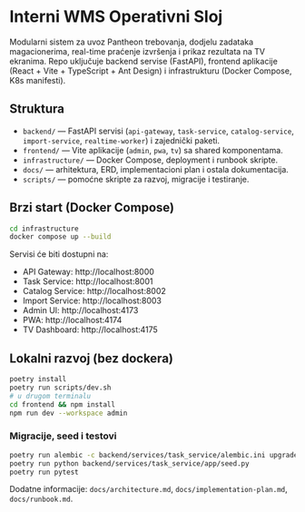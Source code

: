 # Interni WMS Operativni Sloj

Modularni sistem za uvoz Pantheon trebovanja, dodjelu zadataka magacionerima, real-time praćenje izvršenja i prikaz rezultata na TV ekranima. Repo uključuje backend servise (FastAPI), frontend aplikacije (React + Vite + TypeScript + Ant Design) i infrastrukturu (Docker Compose, K8s manifesti).

## Struktura

- `backend/` — FastAPI servisi (`api-gateway`, `task-service`, `catalog-service`, `import-service`, `realtime-worker`) i zajednički paketi.
- `frontend/` — Vite aplikacije (`admin`, `pwa`, `tv`) sa shared komponentama.
- `infrastructure/` — Docker Compose, deployment i runbook skripte.
- `docs/` — arhitektura, ERD, implementacioni plan i ostala dokumentacija.
- `scripts/` — pomoćne skripte za razvoj, migracije i testiranje.

## Brzi start (Docker Compose)

```bash
cd infrastructure
docker compose up --build
```

Servisi će biti dostupni na:
- API Gateway: http://localhost:8000
- Task Service: http://localhost:8001
- Catalog Service: http://localhost:8002
- Import Service: http://localhost:8003
- Admin UI: http://localhost:4173
- PWA: http://localhost:4174
- TV Dashboard: http://localhost:4175

## Lokalni razvoj (bez dockera)

```bash
poetry install
poetry run scripts/dev.sh
# u drugom terminalu
cd frontend && npm install
npm run dev --workspace admin
```

### Migracije, seed i testovi

```bash
poetry run alembic -c backend/services/task_service/alembic.ini upgrade head
poetry run python backend/services/task_service/app/seed.py
poetry run pytest
```

Dodatne informacije: `docs/architecture.md`, `docs/implementation-plan.md`, `docs/runbook.md`.
